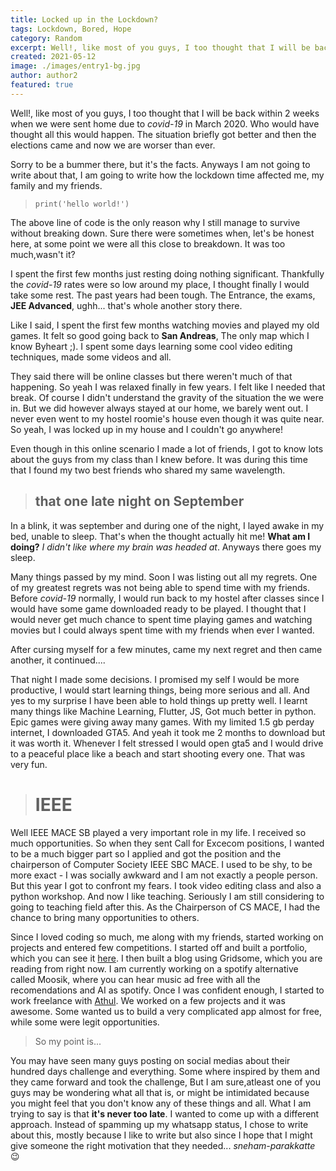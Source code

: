 ```yaml
---
title: Locked up in the Lockdown?
tags: Lockdown, Bored, Hope
category: Random
excerpt: Well!, like most of you guys, I too thought that I will be back within 2 weeks when we were sent home due to covid in March 2020.Like you....
created: 2021-05-12
image: ./images/entry1-bg.jpg
author: author2
featured: true
---
```


Well!, like most of you guys, I too thought that I will be back within 2 weeks when we were sent home due to *covid-19* in March 2020. Who would have thought all this would happen. The situation briefly got better and then the elections came and now we are worser than ever.


Sorry to be a bummer there, but it's the facts. Anyways I am not going to write about that, I am going to write how the lockdown time affected me, my family and my friends.



> `print('hello world!')` 



The above line of code is the only reason why I still manage to survive without breaking down. Sure there were sometimes when, let's be honest here, at some point we were all this close to breakdown. It was too much,wasn't it?


I spent the first few months just resting doing nothing significant. Thankfully the *covid-19* rates were so low around my place, I thought finally I would take some rest. The past years had been tough. The Entrance, the exams, **JEE Advanced**, ughh... that's whole another story there.


Like I said, I spent the first few months watching movies and played my old games. It felt so good going back to **San Andreas**, The only map which I know Byheart ;). I spent some days learning some cool video editing techniques, made some videos and all.


They said there will be online classes but there weren't much of that happening. So yeah I was relaxed finally in few years.
I felt like I needed that break. Of course I didn't understand the gravity of the situation the we were in. But we did however always stayed at our home, we barely went out. I never even went to my hostel roomie's house even though it was quite near. So yeah, I was locked up in my house and I couldn't go anywhere!


 Even though in this online scenario I made a lot of friends, I got to know lots about the guys from my class than I knew before. It was during this time that I found my two best friends who shared my same wavelength. 


> ## that one late night on September


In a blink, it was september and during one of the night, I layed awake in my bed, unable to sleep. That's when the thought actually hit me! **What am I doing?** *I didn't like where my brain was headed at*. Anyways there goes my sleep. 


Many things passed by my mind. Soon I was listing out all my regrets. One of my greatest regrets was not being able to spend time with my friends. Before *covid-19* normally, I would run back to my hostel after classes since I would have some game downloaded ready to be played. I thought that I would never get much chance to spent time playing games and watching movies but I could always spent time with my friends when ever I wanted. 


After cursing myself for a few minutes, came my next regret and then came another, it continued....

That night I made some decisions. I promised my self I would be more productive, I would start learning things, being more serious and all.
And yes to my surprise I have been able to hold things up pretty well. I learnt many things like Machine Learning, Flutter, JS, Got much better in python. Epic games were giving away many games. With my limited 1.5 gb perday internet, I downloaded GTA5. And yeah it took me 2 months to download but it was worth it. Whenever I felt stressed I would open gta5 and I would drive to a peaceful place like a beach and start shooting every one. That was very fun.


> # IEEE 


Well IEEE MACE SB played a very important role in my life. I received so much opportunities. So when they sent Call for Excecom positions, I wanted to be a much bigger part so I applied and got the position and the chairperson of Computer Society IEEE SBC MACE. I used to be shy, to be more exact - I was socially awkward and I am not exactly a people person. But this year I got to confront my fears. I took video editing class and also a python workshop. And now I like teaching. Seriously I am still considering to going to teaching field after this. As the Chairperson of CS MACE, I had the chance to bring many opportunities to others. 



Since I loved coding so much, me along with my friends, started working on projects and entered few competitions. I started off and built a portfolio, which you can see it [here](https://kiransbaliga.me). I then built a blog using Gridsome, which you are reading from right now. I am currently working on a spotify alternative called Moosik, where you can hear music ad free with all the recomendations and AI as spotify. Once I was confident enough, I started to work freelance with [Athul](https:athuljohn). We worked on a few projects and it was awesome. Some wanted us to build a very complicated app almost for free, while some were legit opportunities.


>So my point is...

You may have seen many guys posting on social medias about their hundred days challenge and everything. Some where inspired by them and they came forward and took the challenge, But I am sure,atleast one of you guys may be wondering what all that is, or might be intimidated because you might feel that you don't know any of these things and all. What I am trying to say is that **it's never too late**. I wanted to come up with a different approach. Instead of spamming up my whatsapp status, I chose to write about this, mostly because I like to write but also since I hope that I might give someone the right motivation that they needed...     *sneham-parakkatte* 😉
